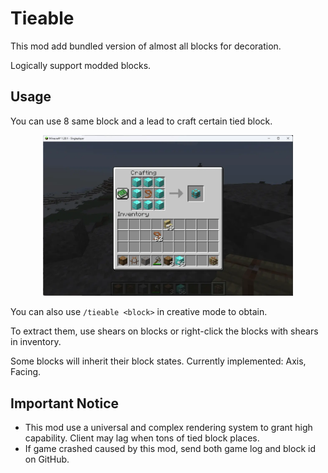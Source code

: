 # Tieable

This mod add bundled version of almost all blocks for decoration.

Logically support modded blocks.

## Usage

You can use 8 same block and a lead to craft certain tied block.

<div align=center><img src="https://raw.githubusercontent.com/CodeOfArdonia/Tieable/refs/heads/master/img/1.webp" style="width:400px;text-align:center;" alt=""></img></div>

You can also use `/tieable <block>` in creative mode to obtain.

To extract them, use shears on blocks or right-click the blocks with shears in inventory.

Some blocks will inherit their block states. Currently implemented: Axis, Facing.

## Important Notice

- This mod use a universal and complex rendering system to grant high capability. Client may lag when tons of tied block
  places.
- If game crashed caused by this mod, send both game log and block id on GitHub.